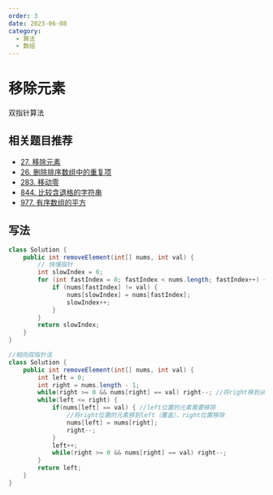 ```yaml
---
order: 3
date: 2023-06-08
category: 
  - 算法
  - 数组
---
```


# 移除元素

双指针算法

## 相关题目推荐

- [27. 移除元素](https://leetcode.cn/problems/remove-element/)
- [26. 删除排序数组中的重复项](https://leetcode.cn/problems/remove-duplicates-from-sorted-array/)  
- [283. 移动零](https://leetcode.cn/problems/move-zeroes/)  
- [844. 比较含退格的字符串](https://leetcode.cn/problems/backspace-string-compare/)  
- [977. 有序数组的平方](https://leetcode.cn/problems/squares-of-a-sorted-array/)

## 写法

```java
class Solution {
    public int removeElement(int[] nums, int val) {
        // 快慢指针
        int slowIndex = 0;
        for (int fastIndex = 0; fastIndex < nums.length; fastIndex++) {
            if (nums[fastIndex] != val) {
                nums[slowIndex] = nums[fastIndex];
                slowIndex++;
            }
        }
        return slowIndex;
    }
}
```

```java
//相向双指针法
class Solution {
    public int removeElement(int[] nums, int val) {
        int left = 0;
        int right = nums.length - 1;
        while(right >= 0 && nums[right] == val) right--; //将right移到从右数第一个值不为val的位置
        while(left <= right) {
            if(nums[left] == val) { //left位置的元素需要移除
                //将right位置的元素移到left（覆盖），right位置移除
                nums[left] = nums[right];
                right--;
            }
            left++;
            while(right >= 0 && nums[right] == val) right--;
        }
        return left;
    }
}
```

